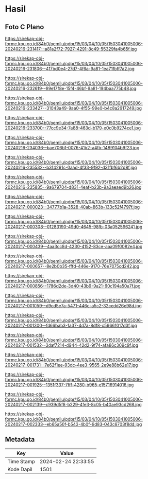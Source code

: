 # Hasil

## Foto C Plano

https://sirekap-obj-formc.kpu.go.id/84b0/pemilu/pdpr/15/03/04/10/05/1503041005006-20240216-231417--a81a2f72-7927-4291-8c49-55329fa4b65f.jpg

https://sirekap-obj-formc.kpu.go.id/84b0/pemilu/pdpr/15/03/04/10/05/1503041005006-20240216-231806--417bd0e4-27d7-4f6a-9a81-1ea71fbff7a2.jpg

https://sirekap-obj-formc.kpu.go.id/84b0/pemilu/pdpr/15/03/04/10/05/1503041005006-20240216-232619--99e17f8e-15f4-46bf-9a81-194baa775b48.jpg

https://sirekap-obj-formc.kpu.go.id/84b0/pemilu/pdpr/15/03/04/10/05/1503041005006-20240216-233427--31043a49-9aa0-4f55-99e0-b4c8a2617249.jpg

https://sirekap-obj-formc.kpu.go.id/84b0/pemilu/pdpr/15/03/04/10/05/1503041005006-20240216-233700--77cc9e34-7a88-463d-b179-e0c0b9274ce1.jpg

https://sirekap-obj-formc.kpu.go.id/84b0/pemilu/pdpr/15/03/04/10/05/1503041005006-20240216-234036--bae706b1-0076-41b2-a4fb-1489104b9f23.jpg

https://sirekap-obj-formc.kpu.go.id/84b0/pemilu/pdpr/15/03/04/10/05/1503041005006-20240216-235532--b314291c-0aad-4f33-9f92-d31fbf6b2d8f.jpg

https://sirekap-obj-formc.kpu.go.id/84b0/pemilu/pdpr/15/03/04/10/05/1503041005006-20240216-235835--9a679704-d831-4eaf-b23b-9a3aeaed9b26.jpg

https://sirekap-obj-formc.kpu.go.id/84b0/pemilu/pdpr/15/03/04/10/05/1503041005006-20240217-000023--34777b1a-3528-40ab-863b-133c52f4797f.jpg

https://sirekap-obj-formc.kpu.go.id/84b0/pemilu/pdpr/15/03/04/10/05/1503041005006-20240217-000308--01283190-49d0-4645-98fb-03a052596241.jpg

https://sirekap-obj-formc.kpu.go.id/84b0/pemilu/pdpr/15/03/04/10/05/1503041005006-20240217-000439--4aa3cc8d-4230-4152-83ce-aaa09f0082e4.jpg

https://sirekap-obj-formc.kpu.go.id/84b0/pemilu/pdpr/15/03/04/10/05/1503041005006-20240217-000657--8e2b0b35-fffd-446e-9170-76e7075cd242.jpg

https://sirekap-obj-formc.kpu.go.id/84b0/pemilu/pdpr/15/03/04/10/05/1503041005006-20240217-000856--1786d2de-3d40-43b9-9a21-60c194a50a7f.jpg

https://sirekap-obj-formc.kpu.go.id/84b0/pemilu/pdpr/15/03/04/10/05/1503041005006-20240217-001059--d9cd5e7a-5471-446c-a5c2-32cedd26e98d.jpg

https://sirekap-obj-formc.kpu.go.id/84b0/pemilu/pdpr/15/03/04/10/05/1503041005006-20240217-001300--fd66bab3-1a37-4d7a-8df8-c59661017d3f.jpg

https://sirekap-obj-formc.kpu.go.id/84b0/pemilu/pdpr/15/03/04/10/05/1503041005006-20240217-001532--3daf7214-d944-42d2-9f74-afa86c309c9f.jpg

https://sirekap-obj-formc.kpu.go.id/84b0/pemilu/pdpr/15/03/04/10/05/1503041005006-20240217-001731--7e62f1ee-93dc-4ee3-9565-2e9e88b62e17.jpg

https://sirekap-obj-formc.kpu.go.id/84b0/pemilu/pdpr/15/03/04/10/05/1503041005006-20240217-001925--1351f337-7fff-4280-b965-e15716914016.jpg

https://sirekap-obj-formc.kpu.go.id/84b0/pemilu/pdpr/15/03/04/10/05/1503041005006-20240217-002139--c939d5f8-b229-4fe3-8c05-b40ae93cd268.jpg

https://sirekap-obj-formc.kpu.go.id/84b0/pemilu/pdpr/15/03/04/10/05/1503041005006-20240217-002333--eb65a50f-b543-4b0f-9d83-043c6703f8dd.jpg


## Metadata

| Key        | Value               |
| ---------- | ------------------- |
| Time Stamp | 2024-02-24 22:33:55 |
| Kode Dapil | 1501                |



